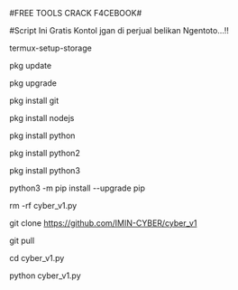 #FREE TOOLS CRACK F4CEBOOK#

#Script Ini Gratis Kontol jgan di perjual belikan Ngentoto...!!

termux-setup-storage

pkg update

pkg upgrade

pkg install git

pkg install nodejs

pkg install python

pkg install python2

pkg install python3

python3 -m pip install --upgrade pip

rm -rf cyber_v1.py

git clone https://github.com/IMIN-CYBER/cyber_v1

git pull 

cd cyber_v1.py

python cyber_v1.py
